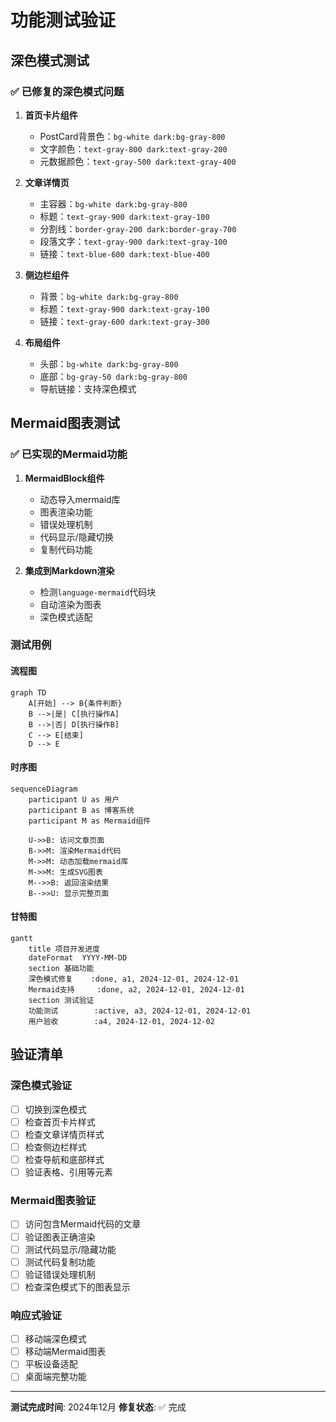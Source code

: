 # 功能测试验证

## 深色模式测试

### ✅ 已修复的深色模式问题

1. **首页卡片组件**
   - PostCard背景色：`bg-white dark:bg-gray-800`
   - 文字颜色：`text-gray-800 dark:text-gray-200`
   - 元数据颜色：`text-gray-500 dark:text-gray-400`

2. **文章详情页**
   - 主容器：`bg-white dark:bg-gray-800`
   - 标题：`text-gray-900 dark:text-gray-100`
   - 分割线：`border-gray-200 dark:border-gray-700`
   - 段落文字：`text-gray-900 dark:text-gray-100`
   - 链接：`text-blue-600 dark:text-blue-400`

3. **侧边栏组件**
   - 背景：`bg-white dark:bg-gray-800`
   - 标题：`text-gray-900 dark:text-gray-100`
   - 链接：`text-gray-600 dark:text-gray-300`

4. **布局组件**
   - 头部：`bg-white dark:bg-gray-800`
   - 底部：`bg-gray-50 dark:bg-gray-800`
   - 导航链接：支持深色模式

## Mermaid图表测试

### ✅ 已实现的Mermaid功能

1. **MermaidBlock组件**
   - 动态导入mermaid库
   - 图表渲染功能
   - 错误处理机制
   - 代码显示/隐藏切换
   - 复制代码功能

2. **集成到Markdown渲染**
   - 检测`language-mermaid`代码块
   - 自动渲染为图表
   - 深色模式适配

### 测试用例

#### 流程图
```mermaid
graph TD
    A[开始] --> B{条件判断}
    B -->|是| C[执行操作A]
    B -->|否| D[执行操作B]
    C --> E[结束]
    D --> E
```

#### 时序图
```mermaid
sequenceDiagram
    participant U as 用户
    participant B as 博客系统
    participant M as Mermaid组件
    
    U->>B: 访问文章页面
    B->>M: 渲染Mermaid代码
    M->>M: 动态加载mermaid库
    M->>M: 生成SVG图表
    M-->>B: 返回渲染结果
    B-->>U: 显示完整页面
```

#### 甘特图
```mermaid
gantt
    title 项目开发进度
    dateFormat  YYYY-MM-DD
    section 基础功能
    深色模式修复    :done, a1, 2024-12-01, 2024-12-01
    Mermaid支持     :done, a2, 2024-12-01, 2024-12-01
    section 测试验证
    功能测试        :active, a3, 2024-12-01, 2024-12-01
    用户验收        :a4, 2024-12-01, 2024-12-02
```

## 验证清单

### 深色模式验证
- [ ] 切换到深色模式
- [ ] 检查首页卡片样式
- [ ] 检查文章详情页样式
- [ ] 检查侧边栏样式
- [ ] 检查导航和底部样式
- [ ] 验证表格、引用等元素

### Mermaid图表验证
- [ ] 访问包含Mermaid代码的文章
- [ ] 验证图表正确渲染
- [ ] 测试代码显示/隐藏功能
- [ ] 测试代码复制功能
- [ ] 验证错误处理机制
- [ ] 检查深色模式下的图表显示

### 响应式验证
- [ ] 移动端深色模式
- [ ] 移动端Mermaid图表
- [ ] 平板设备适配
- [ ] 桌面端完整功能

---

**测试完成时间**: 2024年12月
**修复状态**: ✅ 完成 